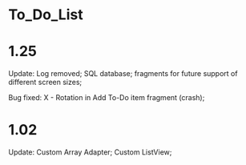 # To_Do_List


# 1.25 
Update:
Log removed;
SQL database;
fragments for future support of different screen sizes;

Bug fixed:
X - Rotation in Add To-Do item fragment (crash);


# 1.02 
Update: 
Custom Array Adapter; Custom ListView;
